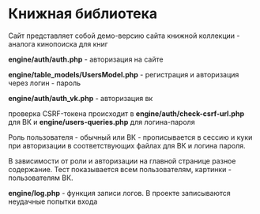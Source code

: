 # Книжная библиотека

Сайт представляет собой демо-версию сайта книжной коллекции - аналога кинопоиска для книг

**engine/auth/auth.php** - авторизация на сайте

**engine/table_models/UsersModel.php** - регистрация и авторизация через логин - пароль

**engine/auth/auth_vk.php** - авторизация вк

проверка CSRF-токена происходит в **engine/auth/check-csrf-url.php** для ВК и **engine/users-queries.php** для логина-пароля

Роль пользователя - обычный или ВК - прописывается в сессию и куки при авторизации в соответствующих файлах для ВК и логина пароля.

В зависимости от роли и авторизации на главной странице разное содержание. Тест показывается всем пользователям, картинки - пользователям ВК.

**engine/log.php** - функция записи логов. В проекте записываются неудачные попытки входа


